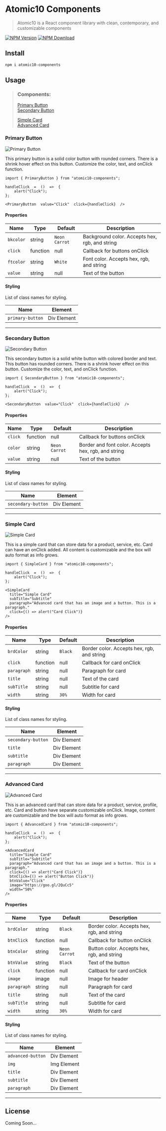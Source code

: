 # Atomic10 Components

> Atomic10 is a React component library with clean, contemporary, and customizable components

[![NPM Version][version-image]][version-url]
[![NPM Download][download-image]][download-url]

<!-- [![Linux Build][travis-image]][travis-url]
[![Test Coverage][coveralls-image]][coveralls-url] -->

## Install

```bash
npm i atomic10-components
```

## Usage

> ### Components:
>
> [Primary Button](#Primary-Button)  
> [Secondary Button](#Secondary-Button)
>
> [Simple Card](#Simple-Card)  
> [Advanced Card](#Advanced-Card)

### Primary Button

![Primary Button](./ReadmeImg/primarybutton.png)

This primary button is a solid color button with rounded corners. There is a shrink hover effect on this button. Customize the color, text, and onClick function.

```
import { PrimaryButton } from "atomic10-components";

handleClick  =  ()  =>  {
	alert("Click");
};

<PrimaryButton  value="Click"  click={handleClick}  />
```

#### Properties

| Name      | Type     | Default       | Description                                    |
| --------- | -------- | ------------- | ---------------------------------------------- |
| `bkcolor` | string   | `Neon Carrot` | Background color. Accepts hex, rgb, and string |
| `click`   | function | null          | Callback for buttons onClick                   |
| `ftcolor` | string   | `White`       | Font color. Accepts hex, rgb, and string       |
| `value`   | string   | null          | Text of the button                             |

#### Styling

List of class names for styling.

| Name             | Element     |
| ---------------- | ----------- |
| `primary-button` | Div Element |

<hr />

### Secondary Button

![Secondary Button](./ReadmeImg/secondarybutton.png)

This secondary button is a solid white button with colored border and text. This button has rounded corners. There is a shrink hover effect on this button. Customize the color, text, and onClick function.

```
import { SecondaryButton } from "atomic10-components";

handleClick  =  ()  =>  {
	alert("Click");
};

<SecondaryButton  value="Click"  click={handleClick}  />
```

#### Properties

| Name    | Type     | Default       | Description                                         |
| ------- | -------- | ------------- | --------------------------------------------------- |
| `click` | function | null          | Callback for buttons onClick                        |
| `color` | string   | `Neon Carrot` | Border and font color. Accepts hex, rgb, and string |
| `value` | string   | null          | Text of the button                                  |

#### Styling

List of class names for styling.

| Name               | Element     |
| ------------------ | ----------- |
| `secondary-button` | Div Element |

<hr />

### Simple Card

![Simple Card](./ReadmeImg/simplecard.png)

This is a simple card that can store data for a product, service, etc. Card can have an onClick added. All content is customizable and the box will auto format as info grows.

```
import { SimpleCard } from "atomic10-components";

handleClick  =  ()  =>  {
	alert("Click");
};

<SimpleCard
  title="Simple Card"
  subTitle="Subtitle"
  paragraph="Advanced card that has an image and a button. This is a paragraph."
  click={() => alert("Card Click")}
/>
```

#### Properties

| Name        | Type     | Default | Description                                |
| ----------- | -------- | ------- | ------------------------------------------ |
| `brdColor`  | string   | `Black` | Border color. Accepts hex, rgb, and string |
| `click`     | function | null    | Callback for card onClick                  |
| `paragraph` | string   | null    | Paragraph for card                         |
| `title`     | string   | null    | Text of the card                           |
| `subTitle`  | string   | null    | Subtitle for card                          |
| `width`     | string   | `30%`   | Width for card                             |

#### Styling

List of class names for styling.

| Name               | Element     |
| ------------------ | ----------- |
| `secondary-button` | Div Element |
| `title`            | Div Element |
| `subtitle`         | Div Element |
| `paragraph`        | Div Element |

<hr />

### Advanced Card

![Advanced Card](./ReadmeImg/advancedcard.png)

This is an advanced card that can store data for a product, service, profile, etc. Card and button have separate customizable onClick. Image, content are customizable and the box will auto format as info grows.

```
import { AdvancedCard } from "atomic10-components";

handleClick  =  ()  =>  {
	alert("Click");
};

<AdvancedCard
  title="Simple Card"
  subTitle="Subtitle"
  paragraph="Advanced card that has an image and a button. This is a paragraph."
  click={() => alert("Card Click")}
  btnClick={() => alert("Button Click")}
  btnValue="Click"
  image="https://goo.gl/2QuCc5"
  width="50%"
/>
```

#### Properties

| Name        | Type     | Default       | Description                                |
| ----------- | -------- | ------------- | ------------------------------------------ |
| `brdColor`  | string   | `Black`       | Border color. Accepts hex, rgb, and string |
| `btnClick`  | function | null          | Callback for button onClick                |
| `btnColor`  | string   | `Neon Carrot` | Button color. Accepts hex, rgb, and string |
| `btnValue`  | string   | `Black`       | Text of the button                         |
| `click`     | function | null          | Callback for card onClick                  |
| `image`     | image    | null          | Image for header                           |
| `paragraph` | string   | null          | Paragraph for card                         |
| `title`     | string   | null          | Text of the card                           |
| `subTitle`  | string   | null          | Subtitle for card                          |
| `width`     | string   | `30%`         | Width for card                             |

#### Styling

List of class names for styling.

| Name              | Element     |
| ----------------- | ----------- |
| `advanced-button` | Div Element |
| `img`             | Img Element |
| `title`           | Div Element |
| `subtitle`        | Div Element |
| `paragraph`       | Div Element |

<hr />

## License

<!-- [MIT](http://vjpr.mit-license.org) -->

Coming Soon...

[version-image]: https://img.shields.io/npm/v/atomic10-components.svg
[version-url]: https://npmjs.org/package/atomic10-components
[download-image]: https://img.shields.io/npm/dt/atomic10-components.svg
[download-url]: https://npmjs.org/package/atomic10-components
